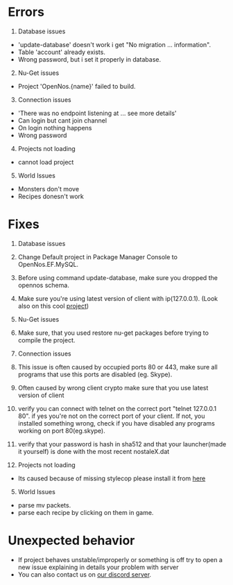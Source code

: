 # Errors #
1. Database issues
  * 'update-database' doesn't work i get "No migration ... information".
  * Table 'account' already exists.
  * Wrong password, but i set it properly in database.

2. Nu-Get issues
  * Project 'OpenNos.{name}' failed to build.
 
3. Connection issues
  * 'There was no endpoint listening at ... see more details'
  * Can login but cant join channel
  * On login nothing happens
  * Wrong password
  
4. Projects not loading
  * cannot load project
  
5. World Issues
  * Monsters don't move
  * Recipes donesn't work

# Fixes #
1. Database issues
  1. Change Default project in Package Manager Console to OpenNos.EF.MySQL.
  2. Before using command update-database, make sure you dropped the opennos schema.
  3. Make sure you're using latest version of client with ip(127.0.0.1). (Look also on this cool [project](https://github.com/genyx/OpenNosClientLauncher))

2. Nu-Get issues
  1. Make sure, that you used restore nu-get packages before trying to compile the project.

3. Connection issues
  1. This issue is often caused by occupied ports 80 or 443, make sure all programs that use this ports are disabled (eg. Skype).
  2. Often caused by wrong client crypto make sure that you use latest version of client
  3. verify you can connect with telnet on the correct port "telnet 127.0.0.1 80". if yes you're not on the correct port of your client. If not, you installed something wrong, check if you have disabled any programs working on port 80(eg.skype).
  4. verify that your password is hash in sha512 and that your launcher(made it yourself) is done with the most recent nostaleX.dat

4. Projects not loading
  * Its caused because of missing stylecop please install it from [here](https://stylecop.codeplex.com/)
  
5. World Issues
  * parse mv packets.
  * parse each recipe by clicking on them in game.

# Unexpected behavior #
- If project behaves unstable/improperly or something is off try to open a new issue explaining in details your problem with server
- You can also contact us on [our discord server](https://discord.gg/h8kTEbe).
